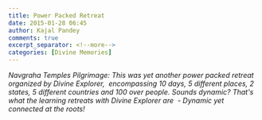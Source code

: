 ```yaml
---
title: Power Packed Retreat
date: 2015-01-28 06:45
author: Kajal Pandey
comments: true
excerpt_separator: <!--more-->
categories: [Divine Memories]
---
```

<p><i>Navgraha Temples Pilgrimage: This was yet another power packed retreat organized by Divine Explorer, <!--more--> encompassing 10 days, 5 different places, 2 states, 5 different countries and 100 over people. Sounds dynamic? That's what the learning retreats with Divine Explorer are  - Dynamic yet connected at the roots!</i></p>
